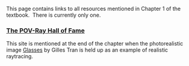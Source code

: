 
This page contains links to all resources mentioned in Chapter 1 of the
textbook.  There is currently only one.

### [The POV-Ray Hall of Fame](http://hof.povray.org/)

This site is mentioned at the end of the chapter when the photorealistic
image [Glasses](http://www.oyonale.com/modeles.php?page=40) by Gilles Tran
is held up as an example of realistic raytracing.
